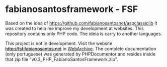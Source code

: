 # fabianosantosframework - FSF
Based on the idea of https://github.com/fabianosantosnet/aspclassiclib
It was created to help me improve my development at websites.
This repository contains only PHP code. The ideia is carry to another languages.

This project is not in development. Visit the website <del>http://fsf.fabianosantos.net</del> in [WebArchive](https://web.archive.org/web/20200724152256/https://fsf.fabianosantos.net/index.php). The complete documentation (only portuguese) was generated by PHPDocumentor and resides inside that zip file "v0.3_PHP_FabianoSantosFramework.zip". 
